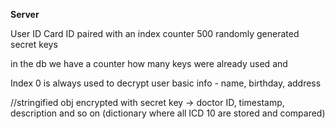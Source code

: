**Server**


User ID
Card ID
paired with an index counter 500 randomly generated secret keys

in the db we have a counter how many keys were already used and

Index 0 is always used to decrypt user basic info - name, birthday, address

//stringified obj encrypted with secret key -> doctor ID, timestamp, description and so on (dictionary where all ICD 10 are stored and compared)

